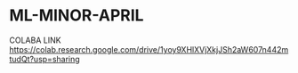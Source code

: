 # ML-MINOR-APRIL

COLABA LINK https://colab.research.google.com/drive/1yoy9XHlXVjXkjJSh2aW607n442mtudQt?usp=sharing
